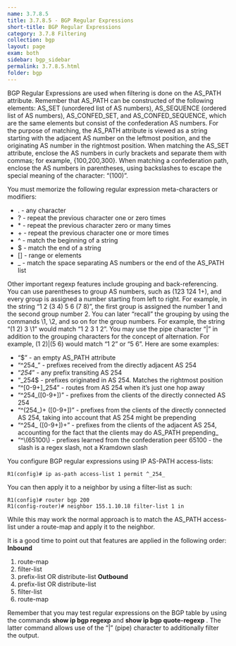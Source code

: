 ```yaml
---
name: 3.7.8.5
title: 3.7.8.5 - BGP Regular Expressions
short-title: BGP Regular Expressions
category: 3.7.8 Filtering
collection: bgp
layout: page
exam: both
sidebar: bgp_sidebar
permalink: 3.7.8.5.html
folder: bgp
---
```

BGP Regular Expressions are used when filtering is done on the AS\_PATH attribute. Remember that AS_PATH can be constructed of the following elements: AS_SET (unordered list of AS numbers), AS_SEQUENCE (ordered list of AS numbers), AS_CONFED_SET, and AS_CONFED_SEQUENCE, which are the same elements but consist of the confederation AS numbers. For the purpose of matching, the AS_PATH attribute is viewed as a string starting with the adjacent AS number on the leftmost position, and the originating AS number in the rightmost position. When matching the AS_SET attribute, enclose the AS numbers in curly brackets and separate them with commas; for example, {100,200,300}. When matching a confederation path, enclose the AS numbers in parentheses, using backslashes to escape the special meaning of the character: “\(100\)”.

You must memorize the following regular expression meta-characters or modifiers:
- . - any character
- ? - repeat the previous character one or zero times
- \* - repeat the previous character zero or many times
- \+ - repeat the previous character one or more times
- ^ - match the beginning of a string
- $ - match the end of a string
- [] - range or elements
- \_ - match the space separating AS numbers or the end of the AS\_PATH list

Other important regexp features include grouping and back-referencing. You can use parentheses to group AS numbers, such as (123 124 1+), and every group is assigned a number starting from left to right. For example, in the string “1 2 (3 4) 5 6 (7 8)”, the first group is assigned the number 1 and the second group number 2. You can later “recall” the grouping by using the commands \1, \2, and so on for the group numbers. For example, the string “(1 2) 3 \1” would match “1 2 3 1 2”. You may use the pipe character “\|” in addition to the grouping characters for the concept of alternation. For example, (1 2)\|(5 6) would match “1 2” or “5 6”.  Here are some examples:

- “$” - an empty AS\_PATH attribute
- “^254\_” - prefixes received from the directly adjacent AS 254
- “_254_” - any prefix transiting AS 254
- “\_254$ - prefixes originated in AS 254. Matches the rightmost position
- “^[0-9\+]\_254” - routes from AS 254 when it’s just one hop away
- “^254\_([0-9\+])” - prefixes from the clients of the directly connected AS 254
- “^(254\_)+ ([0-9\+])” - prefixes from the clients of the directly connected AS 254, taking into account that AS 254 might be prepending
- “^254\_ ([0-9\+])+” - prefixes from the clients of the adjacent AS 254, accounting for the fact that the clients may do AS_PATH prepending_
- “^\\(65100\\) - prefixes learned from the confederation peer 65100 - the slash is a regex slash, not a Kramdown slash

You configure BGP regular expressions using IP AS-PATH access-lists:
```
R1(config)# ip as-path access-list 1 permit ^_254_
```
You can then apply it to a neighbor by using a filter-list as such:
```
R1(config)# router bgp 200
R1(config-router)# neighbor 155.1.10.18 filter-list 1 in
```
While this may work the normal approach is to match the AS\_PATH access-list under a route-map and apply it to the neighbor.

It is a good time to point out that features are applied in the following order:
**Inbound**
1. route-map
2. filter-list
3. prefix-list OR distribute-list
**Outbound**
1. prefix-list OR distribute-list
2. filter-list
3. route-map

Remember that you may test regular expressions on the BGP table by using the commands **show ip bgp regexp** and **show ip bgp quote-regexp** . The latter command allows use of the “\|” (pipe) character to additionally filter the output.
